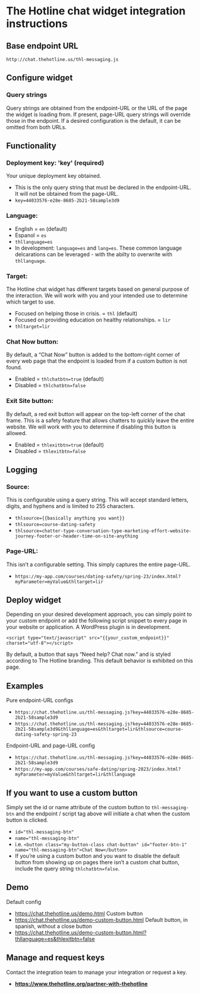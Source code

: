 # The Hotline chat widget integration instructions


## Base endpoint URL
`http://chat.thehotline.us/thl-messaging.js`



## Configure widget

### Query strings
Query strings are obtained from the endpoint-URL or the URL of the page the widget is loading from. If present, page-URL query strings will override those in the endpoint. If a desired configuration is the default, it can be omitted from both URLs.



## Functionality

### Deployment key: 'key' (required)
Your unique deployment key obtained.
 * This is the only query string that must be declared in the endpoint-URL. It will not be obtained from the page-URL.
 * `key=44033576-e28e-8685-2b21-58sample3d9`


### Language: 
 * English = `en` (default)
 * Espanol = `es`
 * `thllanguage=es`
 * In development: `language=es` and `lang=es`. These common language delcarations can be leveraged - with the abilty to overwrite with `thllanguage`.

### Target:
The Hotline chat widget has different targets based on general purpose of the interaction. We will work with you and your intended use to determine which target to use.
 * Focused on helping those in crisis. = `thl` (default)
 * Focused on providing education on healthy relationships. = `lir`
 * `thltarget=lir`

### Chat Now button:
By default, a “Chat Now” button is added to the bottom-right corner of every web page that the endpoint is loaded from if a custom button is not found.
 * Enabled = `thlchatbtn=true` (default)
 * Disabled = `thlchatbtn=false`
  
### Exit Site button:
By default, a red exit button will appear on the top-left corner of the chat frame. This is a safety feature that allows chatters to quickly leave the entire website. We will work with you to determine if disabling this button is allowed.
 * Enabled = `thlexitbtn=true` (default)
 * Disabled = `thlexitbtn=false`


## Logging

### Source: 
This is configurable using a query string. This will accept standard letters, digits, and hyphens and is limited to 255 characters.
 * `thlsource={{basically anything you want}}`
 * `thlsource=course-dating-safety`
 * `thlsource=chatter-type-conversation-type-marketing-effort-website-journey-footer-or-header-time-on-site-anything`

### Page-URL:
This isn’t a configurable setting. This simply captures the entire page-URL.
 * `https://my-app.com/courses/dating-safety/spring-23/index.html?myParameter=myValue&thltarget=lir`




## Deploy widget
Depending on your desired development approach, you can simply point to your custom endpoint or add the following script snippet to every page in your website or application.
A WordPress plugin is in development.

`<script type="text/javascript" src="{{your_custom_endpoint}}" charset="utf-8"></script>`

By default, a button that says “Need help? Chat now.” and is styled according to The Hotline branding. This default behavior is exhibited on this page.


## Examples

Pure endpoint-URL configs
 * `https://chat.thehotline.us/thl-messaging.js?key=44033576-e28e-8685-2b21-58sample3d9`
 * `https://chat.thehotline.us/thl-messaging.js?key=44033576-e28e-8685-2b21-58sample3d9&thllanguage=es&thltarget=lir&thlsource=course-dating-safety-spring-23`

Endpoint-URL and page-URL config
 * `https://chat.thehotline.us/thl-messaging.js?key=44033576-e28e-8685-2b21-58sample3d9`
 * `https://my-app.com/courses/safe-dating/spring-2023/index.html?myParameter=myValue&thltarget=lir&thllanguage`

## If you want to use a custom button
Simply set the id or name attribute of the custom button to `thl-messaging-btn` and the endpoint / script tag above will initiate a chat when the custom button is clicked.

 * `id="thl-messaging-btn"`
 * `name="thl-messaging-btn"`
 * i.e. `<button class="my-button-class chat-button" id="footer-btn-1" name="thl-messaging-btn">Chat Now</button>`
 * If you’re using a custom button and you want to disable the default button from showing up on pages there isn’t a custom chat button, include the query string `thlchatbtn=false`.


## Demo
Default config
 * https://chat.thehotline.us/demo.html
Custom button
 * https://chat.thehotline.us/demo-custom-button.html
Default button, in spanish, without a close button
 * https://chat.thehotline.us/demo-custom-button.html?thllanguage=es&thlexitbtn=false

## Manage and request keys
Contact the integration team to manage your integration or request a key.
 * **https://www.thehotline.org/partner-with-thehotline**
